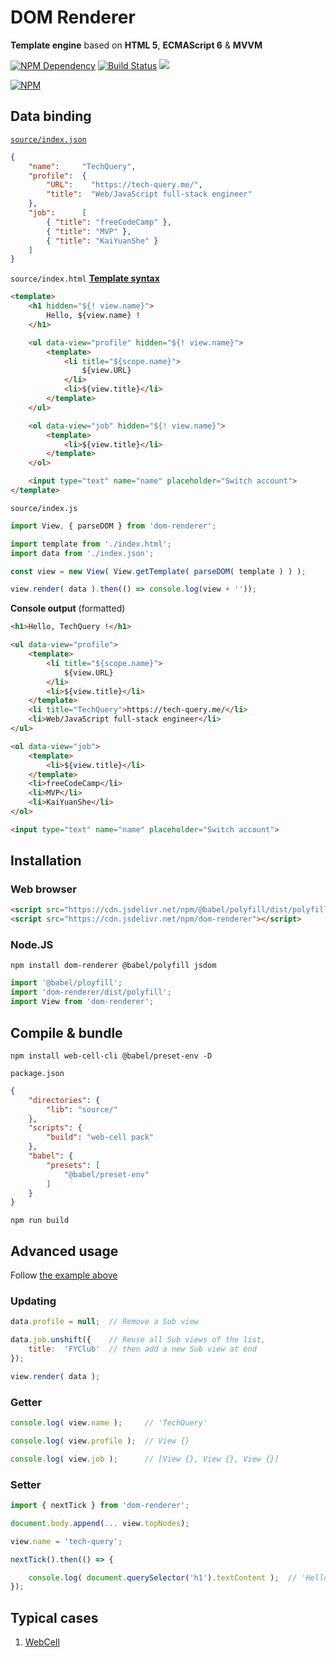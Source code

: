 # DOM Renderer

**Template engine** based on **HTML 5**, **ECMAScript 6** & **MVVM**

[![NPM Dependency](https://david-dm.org/EasyWebApp/DOM-Renderer.svg)](https://david-dm.org/EasyWebApp/DOM-Renderer)
[![Build Status](https://travis-ci.com/EasyWebApp/DOM-Renderer.svg?branch=master)](https://travis-ci.com/EasyWebApp/DOM-Renderer)
[![](https://data.jsdelivr.com/v1/package/npm/dom-renderer/badge?style=rounded)](https://www.jsdelivr.com/package/npm/dom-renderer)

[![NPM](https://nodei.co/npm/dom-renderer.png?downloads=true&downloadRank=true&stars=true)](https://nodei.co/npm/dom-renderer/)

## Data binding

[`source/index.json`](https://github.com/EasyWebApp/DOM-Renderer/blob/master/test/source/index.json)

```JSON
{
    "name":     "TechQuery",
    "profile":  {
        "URL":    "https://tech-query.me/",
        "title":  "Web/JavaScript full-stack engineer"
    },
    "job":      [
        { "title": "freeCodeCamp" },
        { "title": "MVP" },
        { "title": "KaiYuanShe" }
    ]
}
```

`source/index.html` [**Template syntax**](https://web-cell.tk/DOM-Renderer/manual/Template.html)

```HTML
<template>
    <h1 hidden="${! view.name}">
        Hello, ${view.name} !
    </h1>

    <ul data-view="profile" hidden="${! view.name}">
        <template>
            <li title="${scope.name}">
                ${view.URL}
            </li>
            <li>${view.title}</li>
        </template>
    </ul>

    <ol data-view="job" hidden="${! view.name}">
        <template>
            <li>${view.title}</li>
        </template>
    </ol>

    <input type="text" name="name" placeholder="Switch account">
</template>
```

`source/index.js`

```JavaScript
import View, { parseDOM } from 'dom-renderer';

import template from './index.html';
import data from './index.json';

const view = new View( View.getTemplate( parseDOM( template ) ) );

view.render( data ).then(() => console.log(view + ''));
```

**Console output** (formatted)

```HTML
<h1>Hello, TechQuery !</h1>

<ul data-view="profile">
    <template>
        <li title="${scope.name}">
            ${view.URL}
        </li>
        <li>${view.title}</li>
    </template>
    <li title="TechQuery">https://tech-query.me/</li>
    <li>Web/JavaScript full-stack engineer</li>
</ul>

<ol data-view="job">
    <template>
        <li>${view.title}</li>
    </template>
    <li>freeCodeCamp</li>
    <li>MVP</li>
    <li>KaiYuanShe</li>
</ol>

<input type="text" name="name" placeholder="Switch account">
```

## Installation

### Web browser

```HTML
<script src="https://cdn.jsdelivr.net/npm/@babel/polyfill/dist/polyfill.min.js"></script>
<script src="https://cdn.jsdelivr.net/npm/dom-renderer"></script>
```

### Node.JS

```Shell
npm install dom-renderer @babel/polyfill jsdom
```

```JavaScript
import '@babel/ployfill';
import 'dom-renderer/dist/polyfill';
import View from 'dom-renderer';
```

## Compile & bundle

```Shell
npm install web-cell-cli @babel/preset-env -D
```

`package.json`

```JSON
{
    "directories": {
        "lib": "source/"
    },
    "scripts": {
        "build": "web-cell pack"
    },
    "babel": {
        "presets": [
            "@babel/preset-env"
        ]
    }
}
```

```Shell
npm run build
```

## Advanced usage

Follow [the example above](#data-binding)

### Updating

```JavaScript
data.profile = null;  // Remove a Sub view

data.job.unshift({    // Reuse all Sub views of the list,
    title:  'FYClub'  // then add a new Sub view at end
});

view.render( data );
```

### Getter

```JavaScript
console.log( view.name );     // 'TechQuery'

console.log( view.profile );  // View {}

console.log( view.job );      // [View {}, View {}, View {}]
```

### Setter

```JavaScript
import { nextTick } from 'dom-renderer';

document.body.append(... view.topNodes);

view.name = 'tech-query';

nextTick().then(() => {

    console.log( document.querySelector('h1').textContent );  // 'Hello, tech-query !'
});
```

## Typical cases

1.  [WebCell](https://web-cell.tk/)
